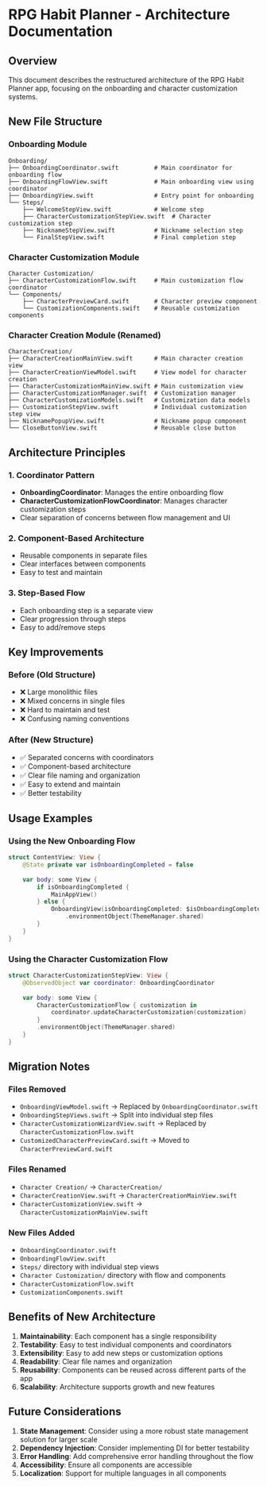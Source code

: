 # RPG Habit Planner - Architecture Documentation

## Overview
This document describes the restructured architecture of the RPG Habit Planner app, focusing on the onboarding and character customization systems.

## New File Structure

### Onboarding Module
```
Onboarding/
├── OnboardingCoordinator.swift          # Main coordinator for onboarding flow
├── OnboardingFlowView.swift             # Main onboarding view using coordinator
├── OnboardingView.swift                 # Entry point for onboarding
└── Steps/
    ├── WelcomeStepView.swift            # Welcome step
    ├── CharacterCustomizationStepView.swift  # Character customization step
    ├── NicknameStepView.swift           # Nickname selection step
    └── FinalStepView.swift              # Final completion step
```

### Character Customization Module
```
Character Customization/
├── CharacterCustomizationFlow.swift     # Main customization flow coordinator
└── Components/
    ├── CharacterPreviewCard.swift       # Character preview component
    └── CustomizationComponents.swift    # Reusable customization components
```

### Character Creation Module (Renamed)
```
CharacterCreation/
├── CharacterCreationMainView.swift      # Main character creation view
├── CharacterCreationViewModel.swift     # View model for character creation
├── CharacterCustomizationMainView.swift # Main customization view
├── CharacterCustomizationManager.swift  # Customization manager
├── CharacterCustomizationModels.swift   # Customization data models
├── CustomizationStepView.swift          # Individual customization step view
├── NicknamePopupView.swift              # Nickname popup component
└── CloseButtonView.swift                # Reusable close button
```

## Architecture Principles

### 1. Coordinator Pattern
- **OnboardingCoordinator**: Manages the entire onboarding flow
- **CharacterCustomizationFlowCoordinator**: Manages character customization steps
- Clear separation of concerns between flow management and UI

### 2. Component-Based Architecture
- Reusable components in separate files
- Clear interfaces between components
- Easy to test and maintain

### 3. Step-Based Flow
- Each onboarding step is a separate view
- Clear progression through steps
- Easy to add/remove steps

## Key Improvements

### Before (Old Structure)
- ❌ Large monolithic files
- ❌ Mixed concerns in single files
- ❌ Hard to maintain and test
- ❌ Confusing naming conventions

### After (New Structure)
- ✅ Separated concerns with coordinators
- ✅ Component-based architecture
- ✅ Clear file naming and organization
- ✅ Easy to extend and maintain
- ✅ Better testability

## Usage Examples

### Using the New Onboarding Flow
```swift
struct ContentView: View {
    @State private var isOnboardingCompleted = false
    
    var body: some View {
        if isOnboardingCompleted {
            MainAppView()
        } else {
            OnboardingView(isOnboardingCompleted: $isOnboardingCompleted)
                .environmentObject(ThemeManager.shared)
        }
    }
}
```

### Using the Character Customization Flow
```swift
struct CharacterCustomizationStepView: View {
    @ObservedObject var coordinator: OnboardingCoordinator
    
    var body: some View {
        CharacterCustomizationFlow { customization in
            coordinator.updateCharacterCustomization(customization)
        }
        .environmentObject(ThemeManager.shared)
    }
}
```

## Migration Notes

### Files Removed
- `OnboardingViewModel.swift` → Replaced by `OnboardingCoordinator.swift`
- `OnboardingStepViews.swift` → Split into individual step files
- `CharacterCustomizationWizardView.swift` → Replaced by `CharacterCustomizationFlow.swift`
- `CustomizedCharacterPreviewCard.swift` → Moved to `CharacterPreviewCard.swift`

### Files Renamed
- `Character Creation/` → `CharacterCreation/`
- `CharacterCreationView.swift` → `CharacterCreationMainView.swift`
- `CharacterCustomizationView.swift` → `CharacterCustomizationMainView.swift`

### New Files Added
- `OnboardingCoordinator.swift`
- `OnboardingFlowView.swift`
- `Steps/` directory with individual step views
- `Character Customization/` directory with flow and components
- `CharacterCustomizationFlow.swift`
- `CustomizationComponents.swift`

## Benefits of New Architecture

1. **Maintainability**: Each component has a single responsibility
2. **Testability**: Easy to test individual components and coordinators
3. **Extensibility**: Easy to add new steps or customization options
4. **Readability**: Clear file names and organization
5. **Reusability**: Components can be reused across different parts of the app
6. **Scalability**: Architecture supports growth and new features

## Future Considerations

1. **State Management**: Consider using a more robust state management solution for larger scale
2. **Dependency Injection**: Consider implementing DI for better testability
3. **Error Handling**: Add comprehensive error handling throughout the flow
4. **Accessibility**: Ensure all components are accessible
5. **Localization**: Support for multiple languages in all components
